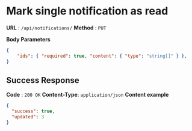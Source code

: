 # Mark single notification as read

**URL** : `/api/notifications/`
**Method** : `PUT`

**Body Parameters**
```json
{
    "ids": { "required": true, "content": { "type": "string[]" } },
}
```

## Success Response
**Code** : `200 OK`
**Content-Type**: `application/json`
**Content example**
```json
{
  "success": true,
  "updated": 3
}
```